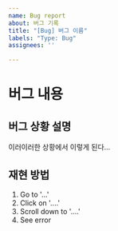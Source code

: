 ```yaml
---
name: Bug report
about: 버그 기록
title: "[Bug] 버그 이름"
labels: "Type: Bug"
assignees: ''

---
```


# 버그 내용

## 버그 상황 설명

이러이러한 상황에서 이렇게 된다...

## 재현 방법

1. Go to '...'
2. Click on '....'
3. Scroll down to '....'
4. See error
